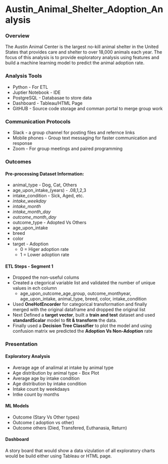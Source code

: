 # Austin_Animal_Shelter_Adoption_Analysis
### Overview

The Austin Animal Center is the largest no-kill animal shelter in the United States that provides care and shelter to over 18,000 animals each year. The focus of this analysis is to provide exploratory analysis using features and build a machine learning model to predict the animal adoption rate. 

### Analysis Tools
* Python - For ETL 
* Juptier Notebook - IDE 
* PostgreSQL - Databasae to store data
* Dashboard - Tableau/HTML Page
* GitHUB - Source code storage and comman portal to merge group work

### Communication Protocols
* Slack - a group channel for posting files and refernce links
* Mobile phones - Group text messaging for faster communication and response
* Zoom - For group meetings and paired programming

### Outcomes

#### Pre-processing Dataset Information:
* animal_type - Dog, Cat, Others
* age_upon_intake_(years) - .08,1,2,3
* intake_condition - Sick, Aged, etc.
* *intake_weekday* 
* *intake_month*
* *intake_month_day*
* *outcome_month_day*
* outcome_type - Adopted Vs Others
* age_upon_intake
* breed 
* color
* target - Adoption
  * 0 = Higer adoption rate
  * 1 = Lower adoption rate

#### ETL Steps - Segment 1
* Dropped the non-useful colums
* Created a ctegorical variable list and validated the number of unique values in ech column
  *  age_upon_outcome_age_group, outcome_monthyear, age_upon_intake, animal_type, breed, color, intake_condition
* Used **OneHotEncorder** for categorical transformation and finally merged with the original dataframe and dropped the original list
* Next Defined a **target vector**, built a **train and test** dataset and used **standardScalar** model to **fit & transform** the data.
* Finally used a **Decision Tree Classifier** to plot the model and using confusion matrix we predicted the **Adoption Vs Non-Adoption** rate


### Presentation
#### Exploratory Analysis
* Average age of analimal at intake by animal type 
* Age distribution by animal type - Box Plot
* Average age by intake condition
* Age distribution by intake condition
* Intake count by weekdaays
* Intke count by months
#### ML Models
* Outcome  (Stary Vs Other types)
* Outcome ( adoption vs other)
* Outcome others (Died, Transfered, Euthanasia, Return)

#### Dashboard
A story board that would show a data vizulation of all exploratory charts would be build either using Tableau or HTML page.
